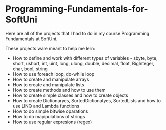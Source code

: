 # Programming-Fundamentals-for-SoftUni
Here are all of the projects that I had to do in my course Programming Fundamentals at SoftUni.

These projects ware meant to help me lern:
- How to define and work with different types of variables - sbyte, byte, short, ushort, int, uint, long, ulong, double, decimal, float, BigInteger, char, bool, string
- How to use foreach loop, do-while loop
- How to create and manipulate arrays
- How to create and manipulate lists
- How to create methods and how to use them
- How to create simple classes and how to create objects
- How to create Dictionaryes, SortedDictionatyes, SortedLists and how to use LINQ and Lambda functions
- How to do simple bitwise oparations
- How to do mapipulations of strings
- How to use regular expresions (regex)
